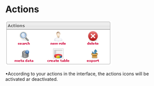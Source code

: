 <!--
created_at: '2012-04-18 14:48:12'
updated_at: '2013-03-13 14:33:20'
authors:
    - 'Jérôme Bogaerts'
contributors:
    - 'Franck Gismondi'
tags:
    - 'Manage Roles'
-->

Actions
=======

![](../resources/roles-actions.png)

•According to your actions in the interface, the actions icons will be activated ar deactivated.


